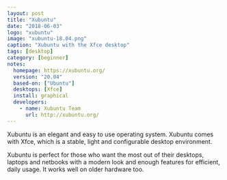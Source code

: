 ```yaml
---
layout: post
title: "Xubuntu"
date: "2018-06-03"
logo: "xubuntu"
image: "xubuntu-18.04.png"
caption: "Xubuntu with the Xfce desktop"
tags: [desktop]
category: [beginner]
notes:
  homepage: https://xubuntu.org/
  version: "20.04"
  based-on: ["Ubuntu"]
  desktops: [Xfce]
  install: graphical
  developers:
    - name: Xubuntu Team
      url: http://xubuntu.org/
---
```


Xubuntu is an elegant and easy to use operating system. Xubuntu comes with Xfce, which is a stable, light and configurable desktop environment.

Xubuntu is perfect for those who want the most out of their desktops, laptops and netbooks with a modern look and enough features for efficient, daily usage. It works well on older hardware too.